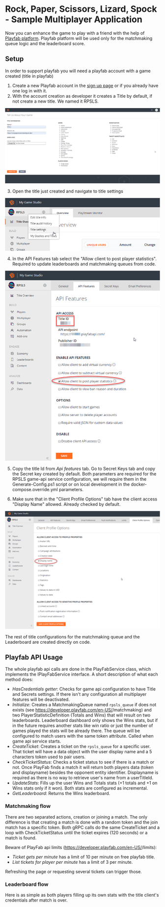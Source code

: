# Rock, Paper, Scissors, Lizard, Spock - Sample Multiplayer Application

Now you can enhance the game to play with a friend with the help of [Playfab platform](https://playfab.com/).
Playfab platform will be used only for the matchmaking queue logic and the leaderboard score.

## Setup
In order to support playfab you will need a playfab account with a game created (title in playfab)

1. Create a new Playfab account in the [sign up page](https://developer.playfab.com/en-us/sign-up) or if you already have one log in with it.
2. With the account creation as developer it creates a Title by default, if not create a new title. We named it RPSLS.

![](../Images/screen-playfab-title.png)

3. Open the title just created and navigate to title settings

![](../Images/screen-playfab-title-overview.png)

4. In the API Features tab select the "Allow client to post player statistics". Required to update leaderboards and matchmaking queues from code.

![](../Images/screen-playfab-title-api-features.png)

5. Copy the title Id from _Api features_ tab. Go to Secret Keys tab and copy the Secret key created by default. Both parameters are required for the RPSLS game-api service configuration, we will require them in the Generate-Config.ps1 script or on local development in the docker-compose.override.yml parameters.

6. Make sure that in the "Client Profile Options" tab have the client access "Display Name" allowed. Already checked by default.

![](../Images/screen-playfab-title-client-options.png)

The rest of title configurations for the matchmaking queue and the Leaderboard are created directly on code.

## Playfab API Usage

The whole playfab api calls are done in the PlayFabService class, which implements the IPlayFabService interface. A short description of what each method does:

- *HasCredentials getter*: Checks for game api configuration to have Title and Secrets settings. If there isn't any configuration all multiplayer features will be deactivated.
- *Initialize*: Creates a MatchmakingQueue named `rpsls_queue` if does not exists (see https://developer.playfab.com/en-US/<titleId>/matchmaking) and two PlayerStatisticDefinition (Totals and Wins) that will result on two leaderboards. Leaderboard dashboard only shows the Wins stats, but if in the future requires another stats like win ratio or just the number of games played the stats will be already there. The queue will be configured to match users with the same token attribute. Called when game api service starts.
- *CreateTicket*: Creates a ticket on the `rpsls_queue` for a specific user. That ticket will have a data object with the user display name and a 5 characters token used to pair users.
- *CheckTicketStatus*: Checks a ticket status to see if there is a match or not. Once PlayFab finds a match it will return both players data (token and displayname) besides the opponent entity identifier. Displayname is required as there is no way to retrieve user's name from a userTitleId.
- *UpdateStats*: Fills up the user Wins and Totals stats (+1 totals and +1 on Wins stats only if it won). Both stats are configured as incremental.
- *GetLeaderboard*: Returns the Wins leaderboard.

### Matchmaking flow

There are two separated actions, creation or joining a match. The only difference is that creating a match is done with a random token and the join match has a specific token.
Both gRPC calls do the same CreateTicket and a loop with CheckTicketStatus until the ticket expires (120 seconds) or a match is found.

Beware of PlayFab api limits (https://developer.playfab.com/en-US/<titleId>/limits):
- *Ticket gets per minute* has a limit of 10 per minute on free playfab title.
- *List tickets for player per minute* has a limit of 3 per minute.

Refreshing the page or requesting several tickets can trigger those.

### Leaderboard flow

Here is as simple as both players filling up its own stats with the title client's credentials after match is over.
